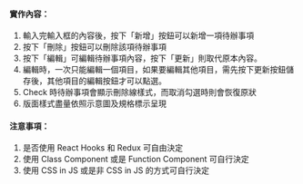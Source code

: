 #### 實作內容：
1. 輸入完輸入框的內容後，按下「新增」按鈕可以新增一項待辦事項
2. 按下「刪除」按鈕可以刪除該項待辦事項
3. 按下「編輯」可編輯待辦事項內容，按下「更新」則取代原本內容。
4. 編輯時，一次只能編輯一個項目，如果要編輯其他項目，需先按下更新按鈕儲存後，其他項目的編輯按鈕才可以點選。
5. Check 時待辦事項會顯示刪除線樣式，而取消勾選時則會恢復原狀
6. 版面樣式盡量依照示意圖及規格標示呈現

#### 注意事項：
1. 是否使用 React Hooks 和 Redux 可自由決定 
2. 使用 Class Component 或是 Function Component 可自行決定
3. 使用 CSS in JS 或是非 CSS in JS 的方式可自行決定

